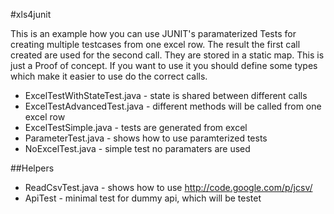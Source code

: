 #xls4junit

This is an example how you can use JUNIT's paramaterized Tests for creating multiple testcases from one excel row. The
result the first call created are used for the second call. They are stored in a static map. This is just a Proof of
concept. If you want to use it you should define some types which make it easier to use do the correct calls.

* ExcelTestWithStateTest.java - state is shared between different calls
* ExcelTestAdvancedTest.java - different methods will be called from one excel row
* ExcelTestSimple.java - tests are generated from excel
* ParameterTest.java - shows how to use paramterized tests
* NoExcelTest.java - simple test no paramaters are used

##Helpers
* ReadCsvTest.java - shows how to use http://code.google.com/p/jcsv/
* ApiTest - minimal test for dummy api, which will be testet